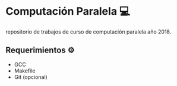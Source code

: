 # Computación Paralela 💻

repositorio de trabajos de curso de computación paralela año 2018.

## Requerimientos ⚙️

- GCC
- Makefile
- Git (opcional)
